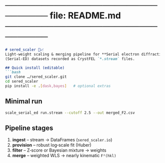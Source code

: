 # ────────────────────────────────  file: README.md  ────────────────────────────────

```markdown
# sered_scaler 🔬📈
Light‑weight scaling & merging pipeline for **Serial electron diffraction**
(Serial‑ED) datasets recorded as CrystFEL `*.stream` files.

## Quick install (editable)
```bash
git clone …/sered_scaler.git
cd sered_scaler
pip install -e .[dask,bayes]   # optional extras
```

## Minimal run
```bash
scale_serial_ed run.stream --cutoff 2.5 --out merged_F2.csv
```

## Pipeline stages
1. **ingest**   – stream → DataFrames (`sered_scaler.io`)
2. **provision** – robust log‑scale fit (Huber)
3. **filter**    – Z‑score or Bayesian mixture → weights
4. **merge**     – weighted WLS → nearly kinematic `F²(hkl)`